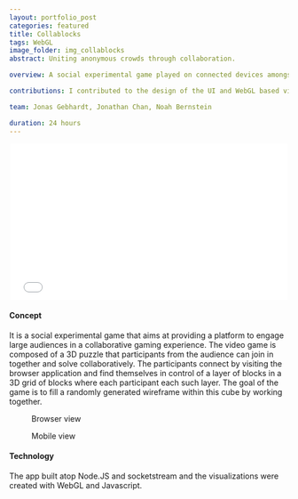 ```yaml
---
layout: portfolio_post
categories: featured
title: Collablocks
tags: WebGL
image_folder: img_collablocks
abstract: Uniting anonymous crowds through collaboration.

overview: A social experimental game played on connected devices amongst a group of co-located people via a large shared screen. Runner-up at CMU Facebook Hackathon 2012.

contributions: I contributed to the design of the UI and WebGL based visualization for the large shared display. I also co-wrote code for the Node.JS and socketstream based back-end.

team: Jonas Gebhardt, Jonathan Chan, Noah Bernstein

duration: 24 hours
---
```


<p style="text-align: center">
	<iframe src="//player.vimeo.com/video/61863214?byline=0&amp;portrait=0" width="500" height="281" frameborder="0">
	</iframe>
</p>

<h4>Concept</h4>

It is a social experimental game that aims at providing a platform to engage large audiences in a collaborative gaming experience. The video game is composed of a 3D puzzle that participants from the audience can join in together and solve collaboratively. The participants connect by visiting the browser application and find themselves in control of a layer of blocks in a 3D grid of blocks where each participant each such layer. The goal of the game is to fill a randomly generated wireframe within this cube by working together.

<figure class="post-image">
	<img lazysrc="/img/img_collablocks/one.png">
	<figcaption>Browser view</figcaption>
</figure>

<figure class="post-image">
	<img lazysrc="/img/img_collablocks/four.png">
	<figcaption>Mobile view</figcaption>
</figure>

<h4>Technology</h4>

The app built atop Node.JS and socketstream and the visualizations were created with WebGL and Javascript.